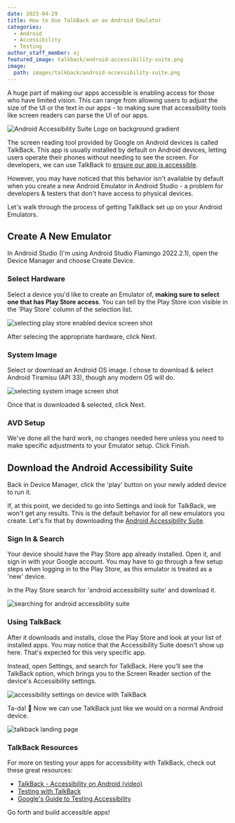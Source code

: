 ```yaml
---
date: 2023-04-29
title: How to Use TalkBack on an Android Emulator
categories:
  - Android
  - Accessibility
  - Testing
author_staff_member: aj
featured_image: talkback/android-accessibility-suite.png
image:
  path: images/talkback/android-accessibility-suite.png
---
```


A huge part of making our apps accessible is enabling access for those who have limited vision. This can range from allowing users to adjust the size of the UI or the text in our apps - to making sure that accessibility tools like screen readers can parse the UI of our apps.

![Android Accessibility Suite Logo on background gradient](/images/talkback/android-accessibility-suite.png)

The screen reading tool provided by Google on Android devices is called TalkBack. This app is usually installed by default on Android devices, letting users operate their phones without needing to see the screen. For developers, we can use TalkBack to [ensure our app is accessible](https://developer.android.com/guide/topics/ui/accessibility).

However, you may have noticed that this behavior isn't available by default when you create a new Android Emulator in Android Studio - a problem for developers & testers that don't have access to physical devices.

Let's walk through the process of getting TalkBack set up on your Android Emulators.

## Create A New Emulator

In Android Studio (I'm using Android Studio Flamingo 2022.2.1), open the Device Manager and choose Create Device.

### Select Hardware

Select a device you'd like to create an Emulator of, **making sure to select one that has Play Store access**. You can tell by the Play Store icon visible in the 'Play Store' column of the selection list.

![selecting play store enabled device screen shot](/images/talkback/select-play-store-device.png)

After selecing the appropriate hardware, click Next.

### System Image

Select or download an Android OS image. I chose to download & select Android Tiramisu (API 33), though any modern OS will do.

![selecting system image screen shot](/images/talkback/system-image.png)

Once that is downloaded & selected, click Next.

### AVD Setup

We've done all the hard work, no changes needed here unless you need to make specific adjustments to your Emulator setup. Click Finish.

## Download the Android Accessibility Suite

Back in Device Manager, click the 'play' button on your newly added device to run it.

If, at this point, we decided to go into Settings and look for TalkBack, we won't get any results. This is the default behavior for all new emulators you create. Let's fix that by downloading the [Android Accessibility Suite](https://play.google.com/store/apps/details?id=com.google.android.marvin.talkback&hl=en_US&gl=US).

### Sign In & Search

Your device should have the Play Store app already installed. Open it, and sign in with your Google account. You may have to go through a few setup steps when logging in to the Play Store, as this emulator is treated as a 'new' device.

In the Play Store search for 'android accessibility suite' and download it.

![searching for android accessibility suite](/images/talkback/aas-search.png)

### Using TalkBack

After it downloads and installs, close the Play Store and look at your list of installed apps. You may notice that the Accessibility Suite doesn't show up here. That's expected for this very specific app.

Instead, open Settings, and search for TalkBack. Here you'll see the TalkBack option, which brings you to the Screen Reader section of the device's Accessibility settings.

![accessibility settings on device with TalkBack](/images/talkback/talkback-settings.png)

Ta-da! 🥳 Now we can use TalkBack just like we would on a normal Android device.

![talkback landing page](/images/talkback/talkback-page.png)

### TalkBack Resources

For more on testing your apps for accessibility with TalkBack, check out these great resources:

- [TalkBack - Accessibility on Android (video)](https://www.youtube.com/watch?v=_1yRVwhEv5I)
- [Testing with TalkBack](https://accessibility.huit.harvard.edu/test-android-talkback)
- [Google's Guide to Testing Accessibility](https://developer.android.com/guide/topics/ui/accessibility/testing)

Go forth and build accessible apps!